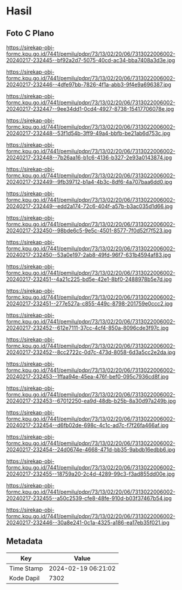 # Hasil

## Foto C Plano

https://sirekap-obj-formc.kpu.go.id/7441/pemilu/pdpr/73/13/02/20/06/7313022006002-20240217-232445--bf92a2d7-5075-40cd-ac34-bba7408a3d3e.jpg

https://sirekap-obj-formc.kpu.go.id/7441/pemilu/pdpr/73/13/02/20/06/7313022006002-20240217-232446--4dfe97bb-7826-4f1a-abb3-9f4e9a696387.jpg

https://sirekap-obj-formc.kpu.go.id/7441/pemilu/pdpr/73/13/02/20/06/7313022006002-20240217-232447--9ee34dd1-0cd4-4927-8738-15417706078e.jpg

https://sirekap-obj-formc.kpu.go.id/7441/pemilu/pdpr/73/13/02/20/06/7313022006002-20240217-232448--53f1d54b-3ff9-49a4-bbfb-be21ab6d753c.jpg

https://sirekap-obj-formc.kpu.go.id/7441/pemilu/pdpr/73/13/02/20/06/7313022006002-20240217-232448--7b26aa16-b1c6-4136-b327-2e93a0143874.jpg

https://sirekap-obj-formc.kpu.go.id/7441/pemilu/pdpr/73/13/02/20/06/7313022006002-20240217-232449--9fb39712-b1a4-4b3c-8df6-4a707baa6dd0.jpg

https://sirekap-obj-formc.kpu.go.id/7441/pemilu/pdpr/73/13/02/20/06/7313022006002-20240217-232449--edd2a174-72c6-404f-a57b-b3ac035d1d66.jpg

https://sirekap-obj-formc.kpu.go.id/7441/pemilu/pdpr/73/13/02/20/06/7313022006002-20240217-232450--98bde6c5-9e5c-4501-8577-7f0d52f7f523.jpg

https://sirekap-obj-formc.kpu.go.id/7441/pemilu/pdpr/73/13/02/20/06/7313022006002-20240217-232450--53a0e197-2ab8-49fd-96f7-631b4594af83.jpg

https://sirekap-obj-formc.kpu.go.id/7441/pemilu/pdpr/73/13/02/20/06/7313022006002-20240217-232451--4a21c225-bd5e-42e1-8bf0-2488978b5e7d.jpg

https://sirekap-obj-formc.kpu.go.id/7441/pemilu/pdpr/73/13/02/20/06/7313022006002-20240217-232451--277e527a-c855-449c-8798-201759e0ccc2.jpg

https://sirekap-obj-formc.kpu.go.id/7441/pemilu/pdpr/73/13/02/20/06/7313022006002-20240217-232452--612e7111-37cc-4cf4-850a-8096cde3f97c.jpg

https://sirekap-obj-formc.kpu.go.id/7441/pemilu/pdpr/73/13/02/20/06/7313022006002-20240217-232452--8cc2722c-0d7c-473d-8058-6d3a5cc2e2da.jpg

https://sirekap-obj-formc.kpu.go.id/7441/pemilu/pdpr/73/13/02/20/06/7313022006002-20240217-232453--1ffaa94e-45ea-476f-bef0-095c7936cd8f.jpg

https://sirekap-obj-formc.kpu.go.id/7441/pemilu/pdpr/73/13/02/20/06/7313022006002-20240217-232453--67012250-ea9d-48db-b25b-8a30d97a249b.jpg

https://sirekap-obj-formc.kpu.go.id/7441/pemilu/pdpr/73/13/02/20/06/7313022006002-20240217-232454--d6fb02de-698c-4c1c-ad7c-f7f26fa466af.jpg

https://sirekap-obj-formc.kpu.go.id/7441/pemilu/pdpr/73/13/02/20/06/7313022006002-20240217-232454--24d0674e-4668-471d-bb35-9abdb16edbb6.jpg

https://sirekap-obj-formc.kpu.go.id/7441/pemilu/pdpr/73/13/02/20/06/7313022006002-20240217-232455--18759a20-2c4d-4289-99c3-f3ad855dd00e.jpg

https://sirekap-obj-formc.kpu.go.id/7441/pemilu/pdpr/73/13/02/20/06/7313022006002-20240217-232455--a50c2539-cfe8-48fe-910d-b03f37467b54.jpg

https://sirekap-obj-formc.kpu.go.id/7441/pemilu/pdpr/73/13/02/20/06/7313022006002-20240217-232446--30a8e241-0c1a-4325-a186-ea17eb35f021.jpg


## Metadata

| Key        | Value               |
| ---------- | ------------------- |
| Time Stamp | 2024-02-19 06:21:02 |
| Kode Dapil | 7302                |



